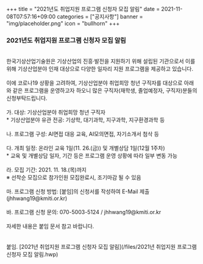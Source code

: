 +++
title = "2021년도 취업지원 프로그램 신청자 모집 알림"
date = 2021-11-08T07:57:16+09:00
categories = ["공지사항"]
banner = "img/placeholder.png"
icon = "bullhorn"
+++
<!--more-->
### 2021년도 취업지원 프로그램 신청자 모집 알림
<br>
한국기상산업기술원은 기상산업의 진흥·발전을 지원하기 위해 설립된 기관으로서 이를 위해 기상산업분야 인재 대상으로 다양한 일자리 지원 프로그램을 제공하고 있습니다.
<br>
<br>
이에 코로나19 상황을 고려하여, 기상산업분야 취업희망 청년 구직자를 대상으로 아래와 같은 프로그램을 운영하고자 하오니 많은 구직자(재학생, 졸업예정자, 구직자)분들의 신청부탁드립니다.
<br>
<br>
가. 대상: 기상산업분야 취업희망 청년 구직자
<br>
* 기상산업분야 유관 전공: 기상학, 대기과학, 지구과학, 지구환경과학 등
<br><br>
나. 프로그램 구성: AI면접 대응 교육, AI모의면접, 자기소개서 첨삭 등
<br><br>
다. 개최 일정: 온라인 교육 1일(11. 26.(금)) 및 개별상담 1일(12월 1주차)
<br>
* 교육 및 개별상담 일자, 기간 등은 프로그램 운영 상황에 따라 일부 변동 가능
<br><br>
라. 모집 기간: 2021. 11. 18.(목)까지
<br>
※ 선착순 모집으로 참가인원 모집완료시, 조기마감 될 수 있음
<br><br>
마. 프로그램 신청 방법: [붙임]의 신청서를 작성하여 E-Mail 제출(jhhwang19@kmiti.or.kr)
<br><br>
바. 프로그램 신청 문의: 070-5003-5124 / jhhwang19@kmiti.or.kr
<br><br>
자세한 내용은 붙임 문서 참고 바랍니다.<br>
<br><br>
붙임. [2021년 취업지원 프로그램 신청자 모집 알림](/files/2021년 취업지원 프로그램 신청자 모집 알림.hwp)
